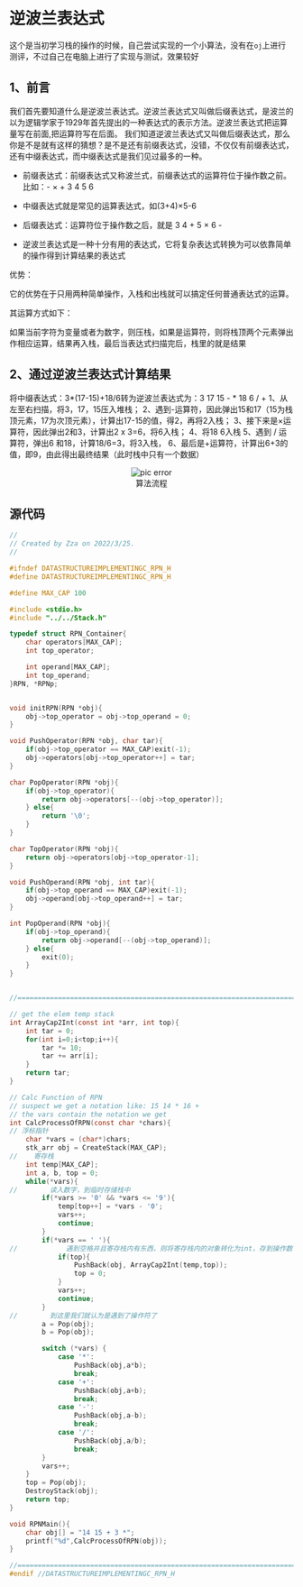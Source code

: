 # 逆波兰表达式

这个是当初学习栈的操作的时候，自己尝试实现的一个小算法，没有在`oj`上进行测评，不过自己在电脑上进行了实现与测试，效果较好

## 1、前言

我们首先要知道什么是逆波兰表达式。逆波兰表达式又叫做后缀表达式，是波兰的以为逻辑学家于1929年首先提出的一种表达式的表示方法。逆波兰表达式把运算量写在前面,把运算符写在后面。
我们知道逆波兰表达式又叫做后缀表达式，那么你是不是就有这样的猜想？是不是还有前缀表达式，没错，不仅仅有前缀表达式，还有中缀表达式，而中缀表达式是我们见过最多的一种。

- 前缀表达式：前缀表达式又称波兰式，前缀表达式的运算符位于操作数之前。比如：- × + 3 4 5 6

- 中缀表达式就是常见的运算表达式，如(3+4)×5-6
- 后缀表达式：运算符位于操作数之后，就是 3 4 + 5 × 6 -
- 逆波兰表达式是一种十分有用的表达式，它将复杂表达式转换为可以依靠简单的操作得到计算结果的表达式

优势：

它的优势在于只用两种简单操作，入栈和出栈就可以搞定任何普通表达式的运算。

其运算方式如下：

如果当前字符为变量或者为数字，则压栈，如果是运算符，则将栈顶两个元素弹出作相应运算，结果再入栈，最后当表达式扫描完后，栈里的就是结果

## 2、通过逆波兰表达式计算结果

将中缀表达式：3*(17-15)+18/6转为逆波兰表达式为：3 17 15 - * 18 6 / +
1、从左至右扫描，将3，17，15压入堆栈；
2、遇到-运算符，因此弹出15和17（15为栈顶元素，17为次顶元素），计算出17-15的值，得2，再将2入栈；
3、接下来是×运算符，因此弹出2和3，计算出2 x 3=6，将6入栈；
4、将18 6入栈
5、遇到 / 运算符，弹出6 和18，计算18/6=3，将3入栈，
6、最后是+运算符，计算出6+3的值，即9，由此得出最终结果（此时栈中只有一个数据）

<div>
    <center>
    <img src="https://img-blog.csdnimg.cn/20210112085712266.png?x-oss-process=image/watermark,type_ZmFuZ3poZW5naGVpdGk,shadow_10,text_aHR0cHM6Ly9ibG9nLmNzZG4ubmV0L1BsdXRvMzcy,size_16,color_FFFFFF,t_70"
         alt="pic error"
         style="zoom:100%"/>
    <br>
	<text>算法流程<text/>
    </center>
</div>

## 源代码

```c
//
// Created by Zza on 2022/3/25.
//

#ifndef DATASTRUCTUREIMPLEMENTINGC_RPN_H
#define DATASTRUCTUREIMPLEMENTINGC_RPN_H

#define MAX_CAP 100

#include <stdio.h>
#include "../../Stack.h"

typedef struct RPN_Container{
    char operators[MAX_CAP];
    int top_operator;

    int operand[MAX_CAP];
    int top_operand;
}RPN, *RPNp;


void initRPN(RPN *obj){
    obj->top_operator = obj->top_operand = 0;
}

void PushOperator(RPN *obj, char tar){
    if(obj->top_operator == MAX_CAP)exit(-1);
    obj->operators[obj->top_operator++] = tar;
}

char PopOperator(RPN *obj){
    if(obj->top_operator){
        return obj->operators[--(obj->top_operator)];
    } else{
        return '\0';
    }
}

char TopOperator(RPN *obj){
    return obj->operators[obj->top_operator-1];
}

void PushOperand(RPN *obj, int tar){
    if(obj->top_operand == MAX_CAP)exit(-1);
    obj->operand[obj->top_operand++] = tar;
}

int PopOperand(RPN *obj){
    if(obj->top_operand){
        return obj->operand[--(obj->top_operand)];
    } else{
        exit(0);
    }
}


//======================================================================================================================

// get the elem temp stack
int ArrayCap2Int(const int *arr, int top){
    int tar = 0;
    for(int i=0;i<top;i++){
        tar *= 10;
        tar += arr[i];
    }
    return tar;
}

// Calc Function of RPN
// suspect we get a notation like: 15 14 * 16 +
// the vars contain the notation we get
int CalcProcessOfRPN(const char *chars){
// 浮标指针
    char *vars = (char*)chars;
    stk_arr obj = CreateStack(MAX_CAP);
//    寄存栈
    int temp[MAX_CAP];
    int a, b, top = 0;
    while(*vars){
//        读入数字，到临时存储栈中
        if(*vars >= '0' && *vars <= '9'){
            temp[top++] = *vars - '0';
            vars++;
            continue;
        }
        if(*vars == ' '){
//            遇到空格并且寄存栈内有东西，则将寄存栈内的对象转化为int，存到操作数中
            if(top){
                PushBack(obj, ArrayCap2Int(temp,top));
                top = 0;
            }
            vars++;
            continue;
        }
//        到这里我们就认为是遇到了操作符了
        a = Pop(obj);
        b = Pop(obj);

        switch (*vars) {
            case '*':
                PushBack(obj,a*b);
                break;
            case '+':
                PushBack(obj,a+b);
                break;
            case '-':
                PushBack(obj,a-b);
                break;
            case '/':
                PushBack(obj,a/b);
                break;
        }
        vars++;
    }
    top = Pop(obj);
    DestroyStack(obj);
    return top;
}

void RPNMain(){
    char obj[] = "14 15 + 3 *";
    printf("%d",CalcProcessOfRPN(obj));
}

//======================================================================================================================
#endif //DATASTRUCTUREIMPLEMENTINGC_RPN_H
```
